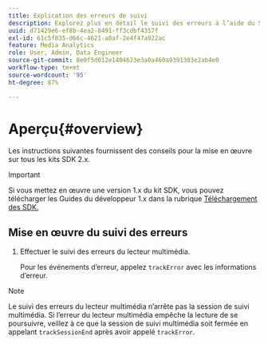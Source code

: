 ```yaml
---
title: Explication des erreurs de suivi
description: Explorez plus en détail le suivi des erreurs à l’aide du SDK Media.
uuid: d71429e6-ef8b-4ea2-8491-ff3cdbf4357f
exl-id: 61c5f835-d66c-4621-a0af-2e4f47a922ac
feature: Media Analytics
role: User, Admin, Data Engineer
source-git-commit: 8e0f5d012e1404623e3a0a460a9391303e2ab4e0
workflow-type: tm+mt
source-wordcount: '95'
ht-degree: 87%

---
```


# Aperçu{#overview}

Les instructions suivantes fournissent des conseils pour la mise en œuvre sur tous les kits SDK 2.x.

>[!IMPORTANT]
>
>Si vous mettez en œuvre une version 1.x du kit SDK, vous pouvez télécharger les Guides du développeur 1.x dans la rubrique [Téléchargement des SDK.](/help/sdk-implement/download-sdks.md)

## Mise en œuvre du suivi des erreurs

1. Effectuer le suivi des erreurs du lecteur multimédia.

   Pour les événements d’erreur, appelez `trackError` avec les informations d’erreur.

>[!NOTE]
>
>Le suivi des erreurs du lecteur multimédia n’arrête pas la session de suivi multimédia. Si l’erreur du lecteur multimédia empêche la lecture de se poursuivre, veillez à ce que la session de suivi multimédia soit fermée en appelant `trackSessionEnd` après avoir appelé `trackError`.
